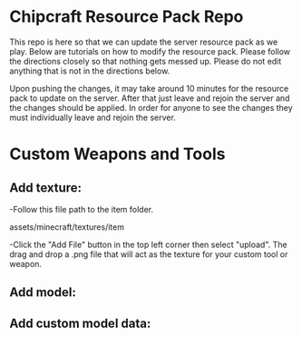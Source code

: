 # Chipcraft Resource Pack Repo

This repo is here so that we can update the server resource pack as we play. Below are tutorials on how to modify the resource pack. Please follow the directions closely so that nothing gets messed up. Please do not edit anything that is not in the directions below.

Upon pushing the changes, it may take around 10 minutes for the resource pack to update on the server. After that just leave and rejoin the server and the changes should be applied. In order for anyone to see the changes they must individually leave and rejoin the server.

# Custom Weapons and Tools
## Add texture:
-Follow this file path to the item folder.

  assets/minecraft/textures/item

-Click the "Add File" button in the top left corner then select "upload". The drag and drop a .png file that will act as the texture for your custom tool or weapon.

## Add model:

## Add custom model data:

